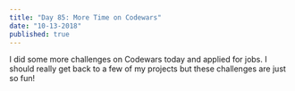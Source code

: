 ```yaml
---
title: "Day 85: More Time on Codewars"
date: "10-13-2018"
published: true
---
```

I did some more challenges on Codewars today and applied for jobs. I should really get back to a few of my projects but these challenges are just so fun!
